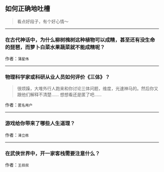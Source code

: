 ## 如何正确地吐槽

> 看点好段子，有个好心情～


 
---

### 在古代神话中，为什么柳树槐树这种植物可以成精，甚至还有没生命的琵琶，而萝卜白菜水果蔬菜就不能成精呢？

> 


作者：`蒲星伟`

---

### 物理科学家或科研从业人员如何评价《三体》？

> 很烦躁，大堆外行人跑来和你讨论三体问题，维度，光速神马的。然后你又跟他们解释不清楚…… 想想看还是匿了吧……


作者：`匿名用户`

---

### 游戏给你带来了哪些人生道理？

> 


作者：`滑立栋`

---

### 在武侠世界中，开一家客栈需要注意什么？

> 


作者：`王叔叔`